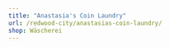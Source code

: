 ```yaml
---
title: "Anastasia's Coin Laundry"
url: /redwood-city/anastasias-coin-laundry/
shop: Wäscherei
---
```

